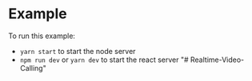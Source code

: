 # Example

To run this example:

- `yarn start` to start the node server
- `npm run dev` or `yarn dev` to start the react server
"# Realtime-Video-Calling" 
